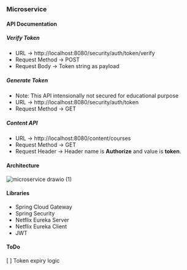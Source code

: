 ### Microservice

#### API Documentation

##### Verify Token
- URL -> http://localhost:8080/security/auth/token/verify
- Request Method -> POST
- Request Body -> Token string as payload

##### Generate Token
- Note: This API intensionally not secured for educational purpose
- URL -> http://localhost:8080/security/auth/token
- Request Method -> GET

##### Content API
- URL -> http://localhost:8080/content/courses
- Request Method -> GET
- Request Header -> Header name is **Authorize** and value is **token**.

#### Architecture

![microservice drawio (1)](https://github.com/krishnamoorthy-b/microservices/assets/25192795/0894e239-627e-44f2-9216-7ba64514b403)

#### Libraries
- Spring Cloud Gateway
- Spring Security
- Netflix Eureka Server
- Netflix Eureka Client
- JWT

#### ToDo
[ ] Token expiry logic
